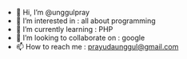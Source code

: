 - 👋 Hi, I’m @unggulpray
- 👀 I’m interested in : all about programming
- 🌱 I’m currently learning : PHP
- 💞️ I’m looking to collaborate on : google 
- 📫 How to reach me : prayudaunggul@gmail.com

<!---
unggulpray/unggulpray is a ✨ special ✨ repository because its `README.md` (this file) appears on your GitHub profile.
You can click the Preview link to take a look at your changes.
--->
